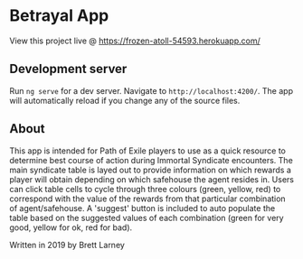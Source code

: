 # Betrayal App

View this project live @ https://frozen-atoll-54593.herokuapp.com/

## Development server

Run `ng serve` for a dev server. Navigate to `http://localhost:4200/`. The app will automatically reload if you change any of the source files.

## About

This app is intended for Path of Exile players to use as a quick resource to determine best course of action during Immortal Syndicate encounters. The main syndicate table is layed out to provide information on which rewards a player will obtain depending on which safehouse the agent resides in. Users can click table cells to cycle through three colours (green, yellow, red) to correspond with the value of the rewards from that particular combination of agent/safehouse. A 'suggest' button is included to auto populate the table based on the suggested values of each combination (green for very good, yellow for ok, red for bad).

Written in 2019 by Brett Larney
